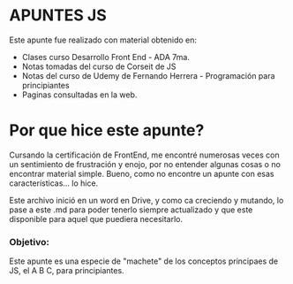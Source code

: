 # APUNTES JS

Este apunte fue realizado con material obtenido en:
- Clases curso Desarrollo Front End - ADA 7ma.
- Notas tomadas del curso de Corseit de JS
- Notas del curso de Udemy de Fernando Herrera - Programación para principiantes
- Paginas consultadas en la web.

# Por que hice este apunte?
Cursando la certificación de FrontEnd, me encontré numerosas veces con un sentimiento de frustración y enojo, por no entender algunas cosas o no encontrar material simple.
Bueno, como no encontre un apunte con esas características... lo hice.

Este archivo inició en un word en Drive, y como ca creciendo y mutando, lo pase a este .md para poder tenerlo siempre actualizado y que este disponible para aquel que puediera necesitarlo.

### Objetivo:
Este apunte es una especie de "machete" de los conceptos principaes de JS, el A B C, para principiantes.
